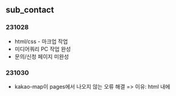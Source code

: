 ## sub_contact

### 231028

- html/css - 마크업 작업
- 미디어쿼리 PC 작업 완성
- 문의/신청 페이지 미완성

### 231030

- kakao-map이 pages에서 나오지 않는 오류 해결
  => 이유: html 내에 <script scr="">에 https 누락
- html - 문의/신청 페이지 마크업 작업

### 231031

- css - '프로젝트 문의하기' 부분 style 작업

### 231101

- css - '브로슈어 신청하기' 부분 style 작업
- css - 문의/신청 페이지에 공통으로 들어가는 개인정보동의 checkbox 커스텀 작업
- 문의/신청 페이지 미디어쿼리 PC 작업 1차

### 231102

- 미디어쿼리 PC 작업 2차
- js - header 메인 메뉴에 gsapPlugin_ScrollTrigger 적용해서 스크롤을 움직일 때 사라졌다가 다시 나타나는 효과 줌
- js - gsapPlugin_ScrollSmoder를 적용해서 스크롤을 움직일 때 각각의 콘텐츠들이 움직이는 효과를 주려고 했으나 실패

### 231103

- js - gsapPlugin_ScrollSmoder 적용 실패 해결
  => 이유: 애니메이션을 적용시킬 선택자명이 틀려서
- js 1차 - .addEventListener로 '프로젝트 문의하기'를 누르면 문의할 수 있는 toggle창을 구현했지만 닫았을 때 일부가 보이면서 실패
  => 이유: overflow 속성를 이용해야하는 방법이었지만 그 부분에 margin이 아닌 padding을 사용했기 때문
- css - '프로젝트 문의하기'부분의 toggle 완벽한 구현을 위해 기존 마크업 작업을 일부 수정
  => form 전체에 주었던 padding을 각각의 부분에 margin으로 수정
- js 2차 - css를 수정함으로써 toggle창 완성
- js - .addEventListener로 '브로슈어 신청하기'를 누르면 모달창을 띄우려 했지만 모달창이 눌렀을 때 나오는 것이 아니라 페이지를 들어갔는 때부터 이미 떠있는 형식으로 구현

### 231104

- js - '브로슈어 신청하기'를 누르면 모달창 띄우기 실패 해결
  => 이유: '복합 선택자'에 display: none;을 주고 .add와 .remove로 열고 닫으려니까 상황에 맞지 않는 형식으로 구현돼서 '복합 선택자'가 아닌 '기존 선택자'에 display: none;을 주고 js에서 .style.diplay로 여는 버튼에 block, 닫는 버튼에 none 속성을 주어서 해결
- js - '프로젝트 문의하기' toggle창 내에 프로젝트 유형을 누르면 선택된 유형의 테두리와 글자 색상이 바뀌도록 함
- css - 페이지 메인 제목 뒤에 gsapPlugin 중에 MotionPath를 적용 시킬 svg 이미지 넣고 위치와 크기를 조절하려는데 콘덴츠가 자꾸 사라졌지만 결국 해결
  => 이유: 부모요소에 있던 overflow 때문 그래서 margin 대신 padding으로 여백 조절
-

### 231104

- html - 헤더 사이드 메뉴에 side_nav 페이지 연결
- css - 일부 수정
